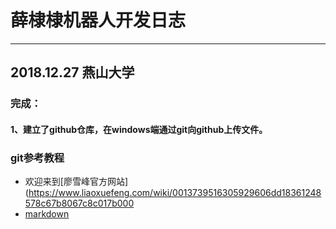 # 薛棣棣机器人开发日志
***
## 2018.12.27  燕山大学
### 完成：
#### 1、建立了github仓库，在windows端通过git向github上传文件。
### git参考教程
 * 欢迎来到[廖雪峰官方网站](https://www.liaoxuefeng.com/wiki/0013739516305929606dd18361248578c67b8067c8c017b000
 * [markdown](https://blog.csdn.net/u014061630/article/details/81359144#00)